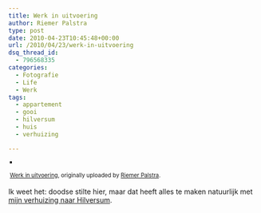 ```yaml
---
title: Werk in uitvoering
author: Riemer Palstra
type: post
date: 2010-04-23T10:45:48+00:00
url: /2010/04/23/werk-in-uitvoering
dsq_thread_id:
  - 796568335
categories:
  - Fotografie
  - Life
  - Werk
tags:
  - appartement
  - gooi
  - hilversum
  - huis
  - verhuizing

---
```

<div style="text-align: left; padding: 3px;">
  <a href="http://www.flickr.com/photos/palstra/4544021576/" title="photo sharing"><img data-recalc-dims="1" decoding="async" src="https://i0.wp.com/farm5.static.flickr.com/4067/4544021576_431f0e6465.jpg?w=1100" style="border: solid 2px #000000;" alt="" /></a><br /> <br /> <span style="font-size: 0.8em; margin-top: 0px;"><a href="http://www.flickr.com/photos/palstra/4544021576/">Werk in uitvoering</a>, originally uploaded by <a href="http://www.flickr.com/people/palstra/">Riemer Palstra</a>.</span>
</div>

Ik weet het: doodse stilte hier, maar dat heeft alles te maken natuurlijk met [mijn verhuizing naar Hilversum][1].

 [1]: http://www.flickr.com/photos/palstra/sets/72157623910994488/